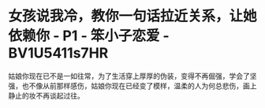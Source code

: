 # 女孩说我冷，教你一句话拉近关系，让她依赖你 - P1 - 笨小子恋爱 - BV1U5411s7HR

姑娘你现在已不是一如往常，为了生活穿上厚厚的伪装，变得不再倔强，学会了坚强，也不像从前那样感伤，姑娘你现在已经变了模样，温柔的人为何总悲伤，画上静止的妆不再谈起过往。

